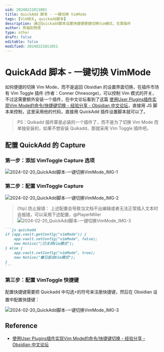 ```yaml
---
uid: 20240221011001
title: QuickAdd 脚本 - 一键切换 VimMode
tags: [Vim相关, quickadd脚本]
description: 通过Quickadd脚本设置快捷键便捷切换Vim模式，无需插件
author: 熊猫别熬夜
type: other
draft: false
editable: false
modified: 20240221011051
---
```


# QuickAdd 脚本 - 一键切换 VimMode

如何便捷的切换 Vim Mode，而不是返回 Obsidian 的设置界面切换，在插件市场有 Vim Toggle 插件 (作者：Conner Ohnesorge)，可以控制 Vim 模式的开关，不过这需要额外安装一个插件，在中文论坛看到了这篇 [使用User Plugins插件实现Vim Mode的命令/快捷键切换 - 经验分享 - Obsidian 中文论坛](https://forum-zh.obsidian.md/t/topic/29676)，直接用 JS 脚本来控制，这里采用他的代码，直接用 QuickAdd 插件设置脚本就可以了。

> PS：Quikadd 插件算是必装的一个插件了，而不是为了切换 Vim Mode 而单独安装的，如果不想安装 Quikadd，那就采用 Vim Toggle 插件吧。

## 配置 QuickAdd 的 Capture

### 第一步：添加 VimToggle Capture 选项

![2024-02-20_QuickAdd脚本-一键切换VimMode_IMG-1](https://cdn.pkmer.cn/images/202402210110774.png!pkmer)

### 第二步：配置 VimToggle Capture

![2024-02-20_QuickAdd脚本-一键切换VimMode_IMG-2](https://cdn.pkmer.cn/images/202402210110775.png!pkmer)

> [!tip] 防止报错：
> 上述配置会导致当文档不出编辑或者无法正常插入文本时会报错，可以采用下述配置，@PlayerMiller
> ![2024-02-20_QuickAdd脚本-一键切换VimMode_IMG-3](https://cdn.pkmer.cn/images/202403232103958.png!pkmer)

````md
```js quickadd
if (app.vault.getConfig("vimMode")) {
	app.vault.setConfig("vimMode", false);
	new Notice("🔴已关闭Vim模式");
} else {
	app.vault.setConfig("vimMode", true);
	new Notice("🟢已启动Vim模式");
}
```
````

### 第三步：配置 VimToggle 快捷键

配置快捷键需要把 Quickadd 中勾选⚡的符号来注册快捷键，然后在 Obsidian 设置中配置快捷键：

![2024-02-20_QuickAdd脚本-一键切换VimMode_IMG-3](https://cdn.pkmer.cn/images/202402210110776.png!pkmer)

## Reference

- [使用User Plugins插件实现Vim Mode的命令/快捷键切换 - 经验分享 - Obsidian 中文论坛](https://forum-zh.obsidian.md/t/topic/29676)